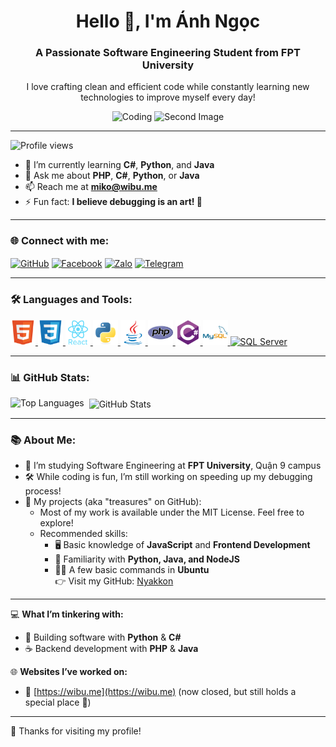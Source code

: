 <h1 align="center">Hello 👋, I'm Ánh Ngọc</h1>
<h3 align="center">A Passionate Software Engineering Student from FPT University</h3>

<p align="center">
  I love crafting clean and efficient code while constantly learning new technologies to improve myself every day!
</p>

<div align="center">
  <img src="https://media.discordapp.net/attachments/1253565073495167088/1284369983173951520/a_4dd6176c8e30f40bf741cb3e71dca4ef.gif?ex=67b017c2&is=67aec642&hm=d045550387f134e655d98ff4c578bd26ec3c7458b9c789091143c845176a2f5a&=&width=406&height=406" alt="Coding" width="330" />
  <img src="image.png" alt="Second Image" width="330" />
</div>

---

<p align="left">
  <img src="https://komarev.com/ghpvc/?username=nyakkon&label=Profile%20views&color=0e75b6&style=flat" alt="Profile views" />
</p>

- 🌱 I’m currently learning **C#**, **Python**, and **Java**  
- 💬 Ask me about **PHP**, **C#**, **Python**, or **Java**  
- 📫 Reach me at **miko@wibu.me**  
- ⚡ Fun fact: **I believe debugging is an art! 🎨**

---

<h3 align="left">🌐 Connect with me:</h3>
<p align="left">
  <a href="https://github.com/Nyakkon" target="blank"><img align="center" src="https://cdn-icons-png.flaticon.com/512/25/25231.png" alt="GitHub" height="40" width="40" /></a>
  <a href="https://web.facebook.com/nyakko.neko/" target="blank"><img align="center" src="https://cdn-icons-png.flaticon.com/512/733/733547.png" alt="Facebook" height="40" width="40" /></a>
  <a href="https://zaloapp.com/qr/p/d5zlywo2uwg1" target="blank"><img align="center" src="https://img.icons8.com/color/452/zalo.png" alt="Zalo" height="40" width="40" /></a>
  <a href="https://t.me/nyakkome" target="blank"><img align="center" src="https://cdn-icons-png.flaticon.com/512/2111/2111646.png" alt="Telegram" height="40" width="40" /></a>
</p>

---

<h3 align="left">🛠️ Languages and Tools:</h3>
<p align="left">
  <a href="https://developer.mozilla.org/en-US/docs/Web/HTML" target="_blank">
    <img src="https://raw.githubusercontent.com/devicons/devicon/master/icons/html5/html5-original.svg" alt="HTML5" width="40" height="40" />
  </a>
  <a href="https://developer.mozilla.org/en-US/docs/Web/CSS" target="_blank">
    <img src="https://raw.githubusercontent.com/devicons/devicon/master/icons/css3/css3-original.svg" alt="CSS3" width="40" height="40" />
  </a>
  <a href="https://reactjs.org/" target="_blank">
    <img src="https://raw.githubusercontent.com/devicons/devicon/master/icons/react/react-original-wordmark.svg" alt="React" width="40" height="40" />
  </a>
  <a href="https://python.org" target="_blank">
    <img src="https://raw.githubusercontent.com/devicons/devicon/master/icons/python/python-original.svg" alt="Python" width="40" height="40" />
  </a>
  <a href="https://www.java.com/" target="_blank">
    <img src="https://raw.githubusercontent.com/devicons/devicon/master/icons/java/java-original.svg" alt="Java" width="40" height="40" />
  </a>
  <a href="https://www.php.net/" target="_blank">
    <img src="https://raw.githubusercontent.com/devicons/devicon/master/icons/php/php-original.svg" alt="PHP" width="40" height="40" />
  </a>
  <a href="https://learn.microsoft.com/en-us/dotnet/csharp/" target="_blank">
    <img src="https://raw.githubusercontent.com/devicons/devicon/master/icons/csharp/csharp-original.svg" alt="C#" width="40" height="40" />
  </a>
  <a href="https://www.mysql.com/" target="_blank">
    <img src="https://raw.githubusercontent.com/devicons/devicon/master/icons/mysql/mysql-original-wordmark.svg" alt="MySQL" width="40" height="40" />
  </a>
  <a href="https://learn.microsoft.com/en-us/sql/sql-server/" target="_blank">
    <img src="https://cdn.jsdelivr.net/gh/devicons/devicon/icons/microsoftsqlserver/microsoftsqlserver-plain.svg" alt="SQL Server" width="40" height="40" />
  </a>
</p>

---

<h3 align="left">📊 GitHub Stats:</h3>
<p>
  <img align="left" src="https://github-readme-stats.vercel.app/api/top-langs?username=nyakkon&show_icons=true&locale=en&layout=compact" alt="Top Languages" />
</p>
<p>&nbsp;
  <img align="center" src="https://github-readme-stats.vercel.app/api?username=nyakkon&show_icons=true&locale=en" alt="GitHub Stats" />
</p>

---

<h3 align="left">📚 About Me:</h3>

- 🏫 I’m studying Software Engineering at **FPT University**, Quận 9 campus  
- 🛠️ While coding is fun, I’m still working on speeding up my debugging process!  
- 🐣 My projects (aka "treasures" on GitHub):  
  - Most of my work is available under the MIT License. Feel free to explore!  
  - Recommended skills:  
    - 🖥️ Basic knowledge of **JavaScript** and **Frontend Development**  
    - 🐍 Familiarity with **Python, Java, and NodeJS**  
    - 🧑‍💻 A few basic commands in **Ubuntu**  
👉 Visit my GitHub: [Nyakkon](https://github.com/Nyakkon)  

---

💻 **What I’m tinkering with:**  
- 🐍 Building software with **Python** & **C#**  
- ☕ Backend development with **PHP** & **Java**  

🌐 **Websites I’ve worked on:**  
- 🏡 [https://wibu.me](https://wibu.me) (now closed, but still holds a special place 💖)  

---

🌟 Thanks for visiting my profile!  
